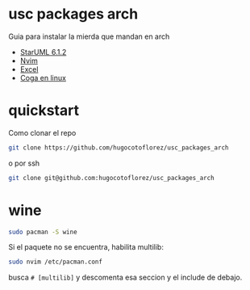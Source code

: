 # usc packages arch

Guia para instalar la mierda que mandan en arch

- [StarUML 6.1.2](./StarUML/INSTALL.md)
- [Nvim](https://github.com/hugocotoflorez/nvim)
- [Excel](./excel/INSTALL.md)
- [Coga en linux](./coga_linux/README.md)

# quickstart

Como clonar el repo
```sh
git clone https://github.com/hugocotoflorez/usc_packages_arch
```
o por ssh
```sh
git clone git@github.com:hugocotoflorez/usc_packages_arch
```

# wine

```sh
sudo pacman -S wine
```

Si el paquete no se encuentra, habilita multilib:

```sh
sudo nvim /etc/pacman.conf
```
busca `# [multilib]` y descomenta esa seccion
y el include de debajo.
